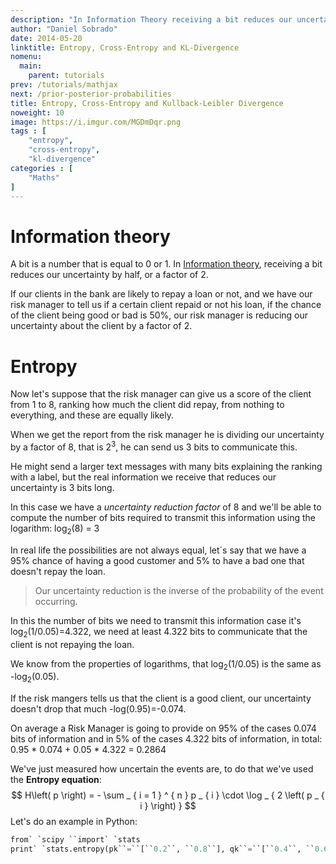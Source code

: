 ```yaml
---
description: "In Information Theory receiving a bit reduces our uncertainty by half, or a factor of 2. "
author: "Daniel Sobrado"
date: 2014-05-20
linktitle: Entropy, Cross-Entropy and KL-Divergence
nomenu:
  main:
    parent: tutorials
prev: /tutorials/mathjax
next: /prior-posterior-probabilities
title: Entropy, Cross-Entropy and Kullback-Leibler Divergence
noweight: 10
image: https://i.imgur.com/MGDmDqr.png
tags : [
    "entropy",
    "cross-entropy",
    "kl-divergence"
categories : [
    "Maths"
]
---
```


# Information theory

A bit is a number that is equal to 0 or 1. In [Information theory](https://en.wikipedia.org/wiki/Information_theory), receiving a bit reduces our uncertainty by half, or a factor of 2.

If our clients in the bank are likely to repay a loan or not, and we have our risk manager to tell us if a certain client repaid or not his loan, if the chance of the client being good or bad is 50%, our risk manager is reducing our uncertainty about the client by a factor of 2.

# Entropy

Now let's suppose that the risk manager can give us a score of the client from 1 to 8, ranking how much the client did repay, from nothing to everything, and these are equally likely.

When we get the report from the risk manager he is dividing our uncertainty by a factor of 8, that is 2<sup>3</sup>, he can send us 3 bits to communicate this.

He might send a larger text messages with many bits explaining the ranking with a label, but the real information we receive that reduces our uncertainty is 3 bits long. 

In this case we have a *uncertainty reduction factor* of 8 and we'll be able to compute the number of bits required to transmit this information using the logarithm: log<sub>2</sub>(8) = 3

In real life the possibilities are not always equal, let´s say that we have a 95% chance of having a good customer and 5% to have a bad one that doesn't repay the loan.

> Our uncertainty reduction is the inverse of the probability of the event occurring.

In this the number of bits we need to transmit this information case it's log<sub>2</sub>(1/0.05)=4.322, we need at least 4.322 bits to communicate that the client is not repaying the loan.

We know from the properties of logarithms, that log<sub>2</sub>(1/0.05) is the same as -log<sub>2</sub>(0.05).

If the risk mangers tells us that the client is a good client, our uncertainty doesn't drop that much -log(0.95)=-0.074.

On average a Risk Manager is going to provide on 95% of the cases 0.074 bits of information and in 5% of the cases 4.322 bits of information, in total: 0.95 * 0.074 + 0.05 * 4.322 = 0.2864

We've just measured how uncertain the events are, to do that we've used the **Entropy equation**:
$$
H\left( p \right) = - \sum _ { i = 1 } ^ { n } p _ { i } \cdot \log _ { 2 \left( p _ { i } \right) }
$$
Let's do an example in Python:



```python
from` `scipy ``import` `stats
print` `stats.entropy(pk``=``[``0.2``, ``0.8``], qk``=``[``0.4``, ``0.6``])
```
